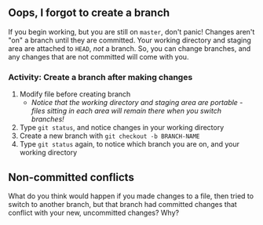 ## Oops, I forgot to create a branch

If you begin working, but you are still on `master`, don't panic! Changes aren't "on" a branch until they are committed. Your working directory and staging area are attached to `HEAD`, _not_ a branch. So, you can change branches, and any changes that are not committed will come with you.

### Activity: Create a branch after making changes

1. Modify file before creating branch
   - _Notice that the working directory and staging area are portable - files sitting in each area will remain there when you switch branches!_
2. Type `git status`, and notice changes in your working directory
3. Create a new branch with `git checkout -b BRANCH-NAME`
4. Type `git status` again, to notice which branch you are on, and your working directory

## Non-committed conflicts

What do you think would happen if you made changes to a file, then tried to switch to another branch, but that branch had committed changes that conflict with your new, uncommitted changes? Why?
